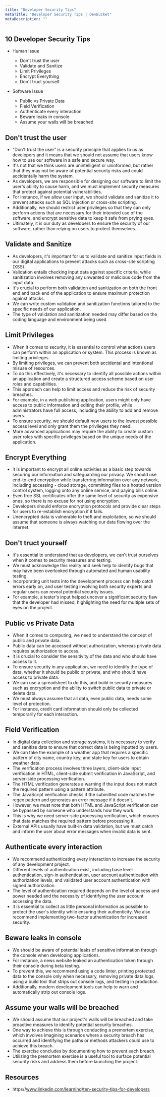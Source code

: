 ```yaml
---
title: "Developer Security Tips"
metaTitle: "Developer Security Tips | DevBucket"
metaDescription: ""
---
```


## 10 Developer Security Tips
- Human Issue
  - Don't trust the user 
  - Validate and Sanitize
  - Limit Privileges
  - Encrypt Everything
  - Don't truct yourself

- Software Issue
  - Public vs Private Data
  - Field Verification
  - Authenticate every interaction
  - Beware leaks in console
  - Assume your walls will be breached

## Don't trust the user 

- "Don't trust the user" is a security principle that applies to us as developers and it means that we should not assume that users know how to use our software in a safe and secure way. 
- It's not that we think users are unintelligent or uninformed, but rather that they may not be aware of potential security risks and could accidentally harm the system. 
- As developers, we are responsible for designing our software to limit the user's ability to cause harm, and we must implement security measures that protect against potential vulnerabilities. 
- For instance, if we allow user input, we should validate and sanitize it to prevent attacks such as SQL injection or cross-site scripting. 
- Additionally, we should restrict user privileges so that they can only perform actions that are necessary for their intended use of the software, and encrypt sensitive data to keep it safe from prying eyes.
- Ultimately, it is our duty as developers to ensure the security of our software, rather than relying on users to protect themselves.


## Validate and Sanitize

- As developers, it's important for us to validate and sanitize input fields in our digital applications to prevent attacks such as cross-site scripting (XSS).
- Validation entails checking input data against specific criteria, while sanitization involves removing any unwanted or malicious code from the input data.
- It's crucial to perform both validation and sanitization on both the front end and back end of the application to ensure maximum protection against attacks.
- We can write custom validation and sanitization functions tailored to the specific needs of our application.
- The type of validation and sanitization needed may differ based on the coding language and environment being used.

## Limit Privileges

- When it comes to security, it is essential to control what actions users can perform within an application or system. This process is known as limiting privileges.
- By limiting privileges, we can prevent both accidental and intentional misuse of resources.
- To do this effectively, it's necessary to identify all possible actions within an application and create a structured access scheme based on user roles and capabilities.
- This approach can help to limit access and reduce the risk of security breaches.
- For example, in a web publishing application, users might only have access to public information and editing their profile, while administrators have full access, including the ability to add and remove users.
- To ensure security, we should default new users to the lowest possible access level and only grant them the privileges they need.
- More advanced applications may require the ability to create custom user roles with specific privileges based on the unique needs of the application.

## Encrypt Everything

- It is important to encrypt all online activities as a basic step towards securing our information and safeguarding our privacy.
We should use end-to-end encryption while transferring information over any network, including accessing - cloud storage, committing files to a hosted version control system, logging onto any online service, and paying bills online.
- Even free SSL certificates offer the same level of security as expensive ones, so there is no excuse for not using encryption.
- Developers should enforce encryption protocols and provide clear steps for users to re-establish encryption if it fails.
- Unencrypted data is vulnerable to theft and exploitation, so we should assume that someone is always watching our data flowing over the internet.

## Don't truct yourself

- It's essential to understand that as developers, we can't trust ourselves when it comes to security measures and testing.
- We must acknowledge this reality and seek help to identify bugs that may have been overlooked through automated and human usability testing.
- Incorporating unit tests into the development process can help catch errors early on, and user testing involving both security experts and regular users can reveal potential security issues.
- For example, a tester's input helped uncover a significant security flaw that the developer had missed, highlighting the need for multiple sets of eyes on the project.

## Public vs Private Data

- When it comes to computing, we need to understand the concept of public and private data. 
- Public data can be accessed without authorization, whereas private data requires authorization to access.
- It is crucial to consider the sensitivity of the data and who should have access to it.
- To ensure security in any application, we need to identify the type of data, whether it should be public or private, and who should have access to private data. 
- We can use a spreadsheet to do this, and build in security measures such as encryption and the ability to switch public data to private or delete data.
- We must always assume that all data, even public data, needs some level of protection. 
- For instance, credit card information should only be collected temporarily for each interaction.

## Field Verification

- In digital data collection and storage systems, it is necessary to verify and sanitize data to ensure that correct data is being inputted by users. 
- We can take the example of a weather app that requires a specific pattern of city name, country key, and state key for users to obtain weather data. 
- The verification process involves three layers, client-side input verification in HTML, client-side submit verification in JavaScript, and server-side processing verification. 
- The HTML verification generates a warning if the input does not match the required pattern using a pattern attribute. 
- The JavaScript verification checks if the submitted code matches the regex pattern and generates an error message if it doesn't. 
- However, we must note that both HTML and JavaScript verification can be bypassed by someone who understands how they work. 
- This is why we need server-side processing verification, which ensures that data matches the required pattern before processing it. 
- External APIs usually have built-in data validation, but we must catch and inform the user about error messages when invalid data is sent.

## Authenticate every interaction

- We recommend authenticating every interaction to increase the security of any development project.
- Different levels of authentication exist, including base level authentication, sign-in authentication, user account authentication with authorization levels, and validated user account authentication with signed authorization. 
- The level of authentication required depends on the level of access and power needed and the necessity of identifying the user account accessing the data. 
- It is essential to collect as little personal information as possible to protect the user's identity while ensuring their authenticity. We also recommend implementing two-factor authentication for increased security.

## Beware leaks in console

- We should be aware of potential leaks of sensitive information through the console when developing applications. 
- For instance, a news website leaked an authentication token through their console during beta testing. 
- To prevent this, we recommend using a code linter, printing protected data to the console only when necessary, removing private data logs, using a build tool that strips out console logs, and testing in production. 
- Additionally, modern development tools can help to warn and automatically strip out console logs.

## Assume your walls will be breached

- We should assume that our project's walls will be breached and take proactive measures to identify potential security breaches. 
- One way to achieve this is through conducting a premortem exercise, which involves imagining scenarios where a security breach has occurred and identifying the paths or methods attackers could use to achieve this breach. 
- The exercise concludes by documenting how to prevent each breach. 
- Utilizing the premortem exercise is a useful tool to surface potential security risks and address them before launching the project.

## Resources
- https//www.linkedin.com/learning/ten-security-tips-for-developers
